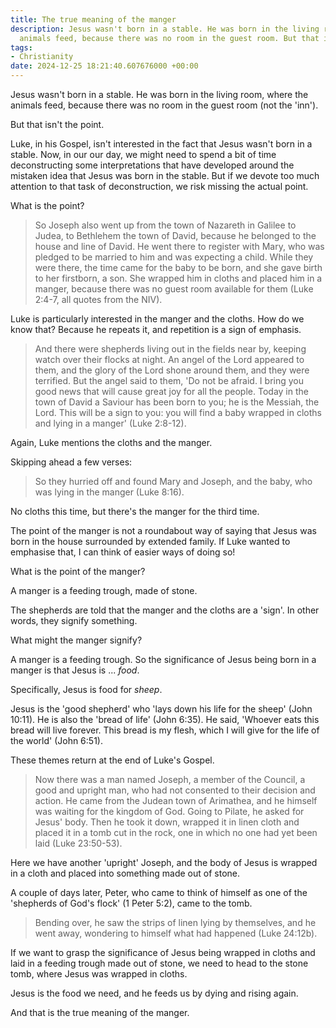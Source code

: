 ```yaml
---
title: The true meaning of the manger
description: Jesus wasn't born in a stable. He was born in the living room, where
  animals feed, because there was no room in the guest room. But that isn't the point.
tags:
- Christianity
date: 2024-12-25 18:21:40.607676000 +00:00
---
```

Jesus wasn't born in a stable. He was born in the living room, where the animals feed, because there was no room in the guest room (not the 'inn').

But that isn't the point.

Luke, in his Gospel, isn't interested in the fact that Jesus wasn't born in a stable. Now, in our our day, we might need to spend a bit of time deconstructing some interpretations that have developed around the mistaken idea that Jesus was born in the stable. But if we devote too much attention to that task of deconstruction, we risk missing the actual point.

What is the point?

> So Joseph also went up from the town of Nazareth in Galilee to Judea, to Bethlehem the town of David, because he belonged to the house and line of David. He went there to register with Mary, who was pledged to be married to him and was expecting a child. While they were there, the time came for the baby to be born, and she gave birth to her firstborn, a son. She wrapped him in cloths and placed him in a manger, because there was no guest room available for them (Luke 2:4-7, all quotes from the NIV).

Luke is particularly interested in the manger and the cloths. How do we know that? Because he repeats it, and repetition is a sign of emphasis.

> And there were shepherds living out in the fields near by, keeping watch over their flocks at night. An angel of the Lord appeared to them, and the glory of the Lord shone around them, and they were terrified. But the angel said to them, 'Do not be afraid. I bring you good news that will cause great joy for all the people. Today in the town of David a Saviour has been born to you; he is the Messiah, the Lord. This will be a sign to you: you will find a baby wrapped in cloths and lying in a manger' (Luke 2:8-12).

Again, Luke mentions the cloths and the manger.

Skipping ahead a few verses:

> So they hurried off and found Mary and Joseph, and the baby, who was lying in the manger (Luke 8:16).

No cloths this time, but there's the manger for the third time.

The point of the manger is not a roundabout way of saying that Jesus was born in the house surrounded by extended family. If Luke wanted to emphasise that, I can think of easier ways of doing so!

What is the point of the manger?

A manger is a feeding trough, made of stone.

The shepherds are told that the manger and the cloths are a 'sign'. In other words, they signify something.

What might the manger signify?

A manger is a feeding trough. So the significance of Jesus being born in a manger is that Jesus is ... _food_.

Specifically, Jesus is food for _sheep_.

Jesus is the 'good shepherd' who 'lays down his life for the sheep' (John 10:11). He is also the 'bread of life' (John 6:35). He said, 'Whoever eats this bread will live forever. This bread is my flesh, which I will give for the life of the world' (John 6:51).

These themes return at the end of Luke's Gospel.

> Now there was a man named Joseph, a member of the Council, a good and upright man, who had not consented to their decision and action. He came from the Judean town of Arimathea, and he himself was waiting for the kingdom of God. Going to Pilate, he asked for Jesus' body. Then he took it down, wrapped it in linen cloth and placed it in a tomb cut in the rock, one in which no one had yet been laid (Luke 23:50-53).

Here we have another 'upright' Joseph, and the body of Jesus is wrapped in a cloth and placed into something made out of stone.

A couple of days later, Peter, who came to think of himself as one of the 'shepherds of God's flock' (1 Peter 5:2), came to the tomb.

> Bending over, he saw the strips of linen lying by themselves, and he went away, wondering to himself what had happened (Luke 24:12b).

If we want to grasp the significance of Jesus being wrapped in cloths and laid in a feeding trough made out of stone, we need to head to the stone tomb, where Jesus was wrapped in cloths.

Jesus is the food we need, and he feeds us by dying and rising again.

And that is the true meaning of the manger.
